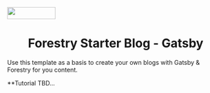  <a align="center">
          <img src="https://app.forestry.io/assets/forestry-logotype-pos-c71a6bd237d9199d0457ba2811553997ff5bab0d2cd0e740686ab26c00d9c240.svg" width="112" height="28">
</a>
<h1 align="center">
  Forestry Starter Blog - Gatsby
</h1>

Use this template as a basis to create your own blogs with Gatsby & Forestry for you content. 

**Tutorial TBD...

